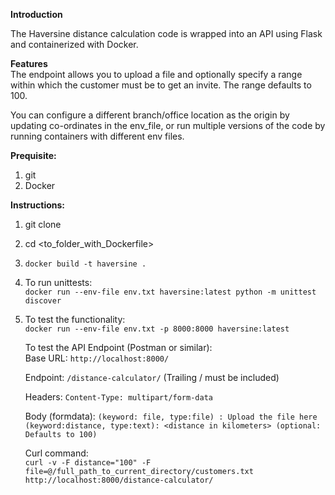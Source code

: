 **Introduction**

The Haversine distance calculation code is wrapped into an API using Flask 
and containerized with Docker.

**Features**\
The endpoint allows you to upload a file and optionally specify a range 
within which the customer must be to get an invite. The range defaults to 100.

You can configure a different branch/office location as the origin by updating 
co-ordinates in the env_file, or run multiple versions of the code by running
 containers with different env files.


**Prequisite:**
1. git
2. Docker

**Instructions:**
1. git clone <repo name> 
2. cd <to_folder_with_Dockerfile>
3. `docker build -t haversine .`
4. To run unittests:\
   `docker run --env-file env.txt haversine:latest python -m unittest 
   discover`
5. To test the functionality:\
   `docker run --env-file env.txt -p 8000:8000 haversine:latest`
   
   To test the API Endpoint (Postman or similar):\
   Base URL:
   `http://localhost:8000/`
   
   Endpoint:
   `/distance-calculator/` (Trailing / must be included)
   
   Headers:
   `Content-Type: multipart/form-data`
   
   Body (formdata):
   `(keyword: file, type:file) : Upload the file here`
   `(keyword:distance, type:text): <distance in kilometers> (optional: Defaults
    to 100)`
   
   Curl command:\
   `curl -v -F distance="100" -F 
   file=@/full_path_to_current_directory/customers.txt 
   http://localhost:8000/distance-calculator/`
   
   
   
   
   
   
   


